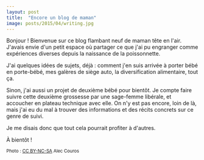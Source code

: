 ```yaml
---
layout: post
title:  "Encore un blog de maman"
image: posts/2015/04/writing.jpg
---
```


<p class="intro"><span class="dropcap">B</span>onjour ! Bienvenue sur ce blog flambant neuf de maman tête en l'air. J'avais envie d'un petit espace où partager ce que j'ai pu engranger comme expériences diverses depuis la naissance de la poissonnette.</p>

J'ai quelques idées de sujets, déjà : comment j'en suis arrivée à porter bébé en porte-bébé, mes galères de siège auto, la diversification alimentaire, tout ça.

Sinon, j'ai aussi un projet de deuxième bébé pour bientôt. Je compte faire suivre cette deuxième grossesse par une sage-femme libérale, et accoucher en plateau technique avec elle. On n'y est pas encore, loin de là, mais j'ai eu du mal à trouver des informations et des récits concrets sur ce genre de suivi.

Je me disais donc que tout cela pourrait profiter à d'autres.

À bientôt !

<small class="credit">Photo : <a href="https://creativecommons.org/licenses/by-nc-sa/2.0/">CC BY-NC-SA</a> Alec Couros</small>